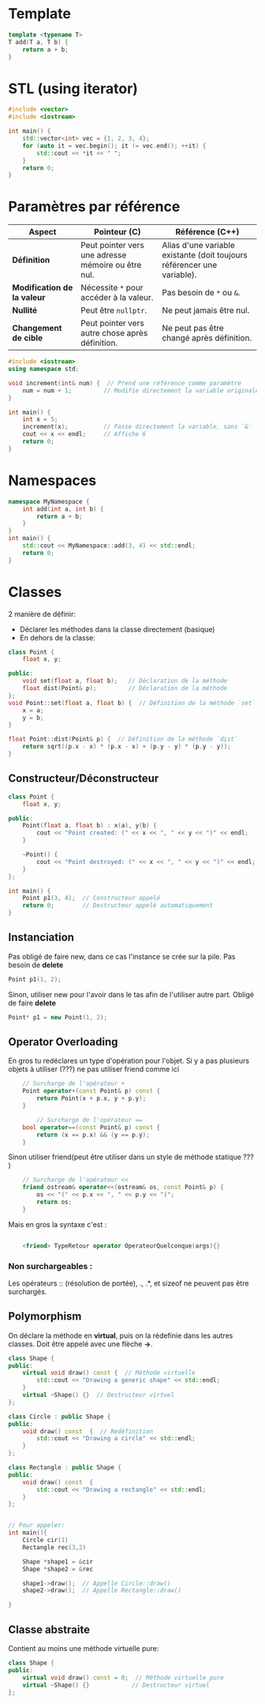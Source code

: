 # Template
```cpp
template <typename T>
T add(T a, T b) {
    return a + b;
}
```


# STL (using iterator)

```cpp
#include <vector>
#include <iostream>

int main() {
    std::vector<int> vec = {1, 2, 3, 4};
    for (auto it = vec.begin(); it != vec.end(); ++it) {
        std::cout << *it << " ";
    }
    return 0;
}
```

# Paramètres par référence 
| Aspect                  | Pointeur (C)                                | Référence (C++)                                     |
|-------------------------|---------------------------------------------|----------------------------------------------------|
| **Définition**          | Peut pointer vers une adresse mémoire ou être nul. | Alias d'une variable existante (doit toujours référencer une variable). |
| **Modification de la valeur** | Nécessite `*` pour accéder à la valeur.         | Pas besoin de `*` ou `&`.                         |
| **Nullité**             | Peut être `nullptr`.                        | Ne peut jamais être nul.                          |
| **Changement de cible** | Peut pointer vers autre chose après définition. | Ne peut pas être changé après définition.         |


```cpp
#include <iostream>
using namespace std;

void increment(int& num) {  // Prend une référence comme paramètre
    num = num + 1;         // Modifie directement la variable originale
}

int main() {
    int x = 5;
    increment(x);          // Passe directement la variable, sans `&`
    cout << x << endl;     // Affiche 6
    return 0;
}

```

# Namespaces

```cpp
namespace MyNamespace {
    int add(int a, int b) {
        return a + b;
    }
}
int main() {
    std::cout << MyNamespace::add(3, 4) << std::endl;
    return 0;
}

```

# Classes

2 manière de définir: 

- Déclarer les méthodes dans la classe directement (basique)
- En dehors de la classe: 
```cpp
class Point {
    float x, y;

public:
    void set(float a, float b);   // Déclaration de la méthode
    float dist(Point& p);         // Déclaration de la méthode
};
void Point::set(float a, float b) {  // Définition de la méthode `set`
    x = a;
    y = b;
}

float Point::dist(Point& p) {  // Définition de la méthode `dist`
    return sqrt((p.x - x) * (p.x - x) + (p.y - y) * (p.y - y));
}
```

## Constructeur/Déconstructeur

```cpp 
class Point {
    float x, y;

public:
    Point(float a, float b) : x(a), y(b) {
        cout << "Point created: (" << x << ", " << y << ")" << endl;
    }

    ~Point() {
        cout << "Point destroyed: (" << x << ", " << y << ")" << endl;
    }
};

int main() {
    Point p1(3, 4);  // Constructeur appelé
    return 0;        // Destructeur appelé automatiquement
}
```

## Instanciation 
Pas obligé de faire new, dans ce cas l'instance se crée sur la pile. Pas besoin de **delete**
```cpp
Point p1(1, 2);
```

Sinon, utiliser new pour l'avoir dans le tas afin de l'utiliser autre part. Obligé de faire **delete**

```cpp
Point* p1 = new Point(1, 2);
```

## Operator Overloading
En gros tu redéclares un type d'opération pour l'objet. Si y a pas plusieurs objets à utiliser (???) ne pas utiliser friend comme ici

```cpp
    // Surcharge de l'opérateur +
    Point operator+(const Point& p) const {
        return Point(x + p.x, y + p.y);
    }

        // Surcharge de l'opérateur ==
    bool operator==(const Point& p) const {
        return (x == p.x) && (y == p.y);
    }
```

Sinon utiliser friend(peut être utiliser dans un style de méthode statique ??? )

```cpp
    // Surcharge de l'opérateur <<
    friend ostream& operator<<(ostream& os, const Point& p) {
        os << "(" << p.x << ", " << p.y << ")";
        return os;
    }

```

Mais en gros la syntaxe c'est :

```cpp

    <friend> TypeRetour operator OperateurQuelconque(args){}
```

### Non surchargeables :

Les opérateurs :: (résolution de portée), ., .*, et sizeof ne peuvent pas être surchargés.



## Polymorphism
On déclare la méthode en **virtual**, puis on la rédefinie dans les autres classes. Doit être appelé avec une flèche **->**.
```cpp
class Shape {
public:
    virtual void draw() const {  // Méthode virtuelle
        std::cout << "Drawing a generic shape" << std::endl;
    }
    virtual ~Shape() {}  // Destructeur virtuel
};

class Circle : public Shape {
public:
    void draw() const  {  // Redéfinition
        std::cout << "Drawing a circle" << std::endl;
    }
};

class Rectangle : public Shape {
public:
    void draw() const  {
        std::cout << "Drawing a rectangle" << std::endl;
    }
};


// Pour appeler:
int main(){
    Circle cir(1)
    Rectangle rec(3,2)

    Shape *shape1 = &cir
    Shape *shape2 = &rec

    shape1->draw();  // Appelle Circle::draw()
    shape2->draw();  // Appelle Rectangle::draw()

}
```

## Classe abstraite
Contient au moins une méthode virtuelle pure:

```cpp
class Shape {
public:
    virtual void draw() const = 0;  // Méthode virtuelle pure
    virtual ~Shape() {}            // Destructeur virtuel
};
```

